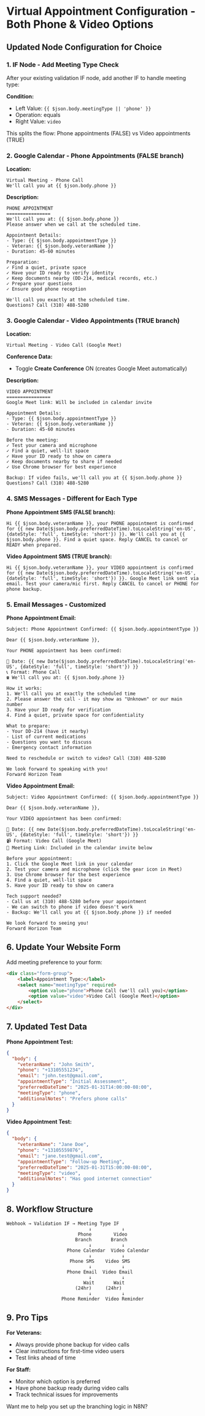 # Virtual Appointment Configuration - Both Phone & Video Options

## Updated Node Configuration for Choice

### 1. **IF Node - Add Meeting Type Check**
After your existing validation IF node, add another IF to handle meeting type:

**Condition:**
- Left Value: `{{ $json.body.meetingType || 'phone' }}`
- Operation: equals
- Right Value: `video`

This splits the flow: Phone appointments (FALSE) vs Video appointments (TRUE)

### 2. **Google Calendar - Phone Appointments (FALSE branch)**

**Location:**
```
Virtual Meeting - Phone Call
We'll call you at {{ $json.body.phone }}
```

**Description:**
```
PHONE APPOINTMENT
================
We'll call you at: {{ $json.body.phone }}
Please answer when we call at the scheduled time.

Appointment Details:
- Type: {{ $json.body.appointmentType }}
- Veteran: {{ $json.body.veteranName }}
- Duration: 45-60 minutes

Preparation:
✓ Find a quiet, private space
✓ Have your ID ready to verify identity
✓ Keep documents nearby (DD-214, medical records, etc.)
✓ Prepare your questions
✓ Ensure good phone reception

We'll call you exactly at the scheduled time.
Questions? Call (310) 488-5280
```

### 3. **Google Calendar - Video Appointments (TRUE branch)**

**Location:**
```
Virtual Meeting - Video Call (Google Meet)
```

**Conference Data:** 
- Toggle **Create Conference** ON (creates Google Meet automatically)

**Description:**
```
VIDEO APPOINTMENT
================
Google Meet link: Will be included in calendar invite

Appointment Details:
- Type: {{ $json.body.appointmentType }}
- Veteran: {{ $json.body.veteranName }}
- Duration: 45-60 minutes

Before the meeting:
✓ Test your camera and microphone
✓ Find a quiet, well-lit space
✓ Have your ID ready to show on camera
✓ Keep documents nearby to share if needed
✓ Use Chrome browser for best experience

Backup: If video fails, we'll call you at {{ $json.body.phone }}
Questions? Call (310) 488-5280
```

### 4. **SMS Messages - Different for Each Type**

**Phone Appointment SMS (FALSE branch):**
```
Hi {{ $json.body.veteranName }}, your PHONE appointment is confirmed for {{ new Date($json.body.preferredDateTime).toLocaleString('en-US', {dateStyle: 'full', timeStyle: 'short'}) }}. We'll call you at {{ $json.body.phone }}. Find a quiet space. Reply CANCEL to cancel or READY when prepared.
```

**Video Appointment SMS (TRUE branch):**
```
Hi {{ $json.body.veteranName }}, your VIDEO appointment is confirmed for {{ new Date($json.body.preferredDateTime).toLocaleString('en-US', {dateStyle: 'full', timeStyle: 'short'}) }}. Google Meet link sent via email. Test your camera/mic first. Reply CANCEL to cancel or PHONE for phone backup.
```

### 5. **Email Messages - Customized**

**Phone Appointment Email:**
```
Subject: Phone Appointment Confirmed: {{ $json.body.appointmentType }}

Dear {{ $json.body.veteranName }},

Your PHONE appointment has been confirmed:

📅 Date: {{ new Date($json.body.preferredDateTime).toLocaleString('en-US', {dateStyle: 'full', timeStyle: 'short'}) }}
📞 Format: Phone Call
☎️ We'll call you at: {{ $json.body.phone }}

How it works:
1. We'll call you at exactly the scheduled time
2. Please answer the call - it may show as "Unknown" or our main number
3. Have your ID ready for verification
4. Find a quiet, private space for confidentiality

What to prepare:
- Your DD-214 (have it nearby)
- List of current medications
- Questions you want to discuss
- Emergency contact information

Need to reschedule or switch to video? Call (310) 488-5280

We look forward to speaking with you!
Forward Horizon Team
```

**Video Appointment Email:**
```
Subject: Video Appointment Confirmed: {{ $json.body.appointmentType }}

Dear {{ $json.body.veteranName }},

Your VIDEO appointment has been confirmed:

📅 Date: {{ new Date($json.body.preferredDateTime).toLocaleString('en-US', {dateStyle: 'full', timeStyle: 'short'}) }}
📹 Format: Video Call (Google Meet)
🔗 Meeting Link: Included in the calendar invite below

Before your appointment:
1. Click the Google Meet link in your calendar
2. Test your camera and microphone (click the gear icon in Meet)
3. Use Chrome browser for the best experience
4. Find a quiet, well-lit space
5. Have your ID ready to show on camera

Tech support needed? 
- Call us at (310) 488-5280 before your appointment
- We can switch to phone if video doesn't work
- Backup: We'll call you at {{ $json.body.phone }} if needed

We look forward to seeing you!
Forward Horizon Team
```

## 6. **Update Your Website Form**

Add meeting preference to your form:

```html
<div class="form-group">
    <label>Appointment Type:</label>
    <select name="meetingType" required>
        <option value="phone">Phone Call (we'll call you)</option>
        <option value="video">Video Call (Google Meet)</option>
    </select>
</div>
```

## 7. **Updated Test Data**

**Phone Appointment Test:**
```json
{
  "body": {
    "veteranName": "John Smith",
    "phone": "+13105551234",
    "email": "john.test@gmail.com",
    "appointmentType": "Initial Assessment",
    "preferredDateTime": "2025-01-31T14:00:00-08:00",
    "meetingType": "phone",
    "additionalNotes": "Prefers phone calls"
  }
}
```

**Video Appointment Test:**
```json
{
  "body": {
    "veteranName": "Jane Doe",
    "phone": "+13105559876",
    "email": "jane.test@gmail.com",
    "appointmentType": "Follow-up Meeting",
    "preferredDateTime": "2025-01-31T15:00:00-08:00",
    "meetingType": "video",
    "additionalNotes": "Has good internet connection"
  }
}
```

## 8. **Workflow Structure**

```
Webhook → Validation IF → Meeting Type IF
                              ↓           ↓
                          Phone        Video
                         Branch       Branch
                              ↓           ↓
                      Phone Calendar  Video Calendar
                              ↓           ↓
                       Phone SMS    Video SMS
                              ↓           ↓
                      Phone Email  Video Email
                              ↓           ↓
                            Wait       Wait
                         (24hr)     (24hr)
                              ↓           ↓
                    Phone Reminder  Video Reminder
```

## 9. **Pro Tips**

**For Veterans:**
- Always provide phone backup for video calls
- Clear instructions for first-time video users
- Test links ahead of time

**For Staff:**
- Monitor which option is preferred
- Have phone backup ready during video calls
- Track technical issues for improvements

Want me to help you set up the branching logic in N8N?